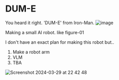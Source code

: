 # DUM-E
You heard it right. 'DUM-E' from Iron-Man.
![image](https://github.com/jlstdio/DUM-E/assets/35446381/f11c5545-9eec-41ab-bb63-9d8918c969d3)

Making a small AI robot. like figure-01

I don't have an exact plan for making this robot but..
1. Make a robot arm
2. VLM
3. TBA

![Screenshot 2024-03-29 at 22 42 48](https://github.com/jlstdio/DUM-E/assets/35446381/c80e9d63-b11a-42c1-b0e1-2ed7a589648c)



